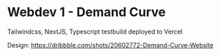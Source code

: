 # Webdev 1 - Demand Curve

Tailwindcss, NextJS, Typescript testbuild deployed to Vercel

Design: https://dribbble.com/shots/20602772-Demand-Curve-Website
